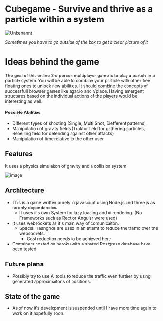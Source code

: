 # Cubegame - Survive and thrive as a particle within a system

![Unbenannt](https://github.com/user-attachments/assets/f59e96da-b63d-4024-85ea-218ced2890b0)

*Sometimes you have to go outside of the box to get a clear picture of it*

# Ideas behind the game

The goal of this online 3rd person multiplayer game is to play a partcle in a particle system.
You will be able to combine your particle with other free floating ones to unlock new abilities.
It should combine the concepts of successfull browser games like agar.io and r/place. 
Having emergent structures based on the individual actions of the players would be interesting as well.

#### Possible Abilities
+ Different types of shooting (Single, Multi Shot, Diefferent patterns)
+ Manipulation of gravity fields (Traktor field for gathering particles, Repelling field for defending against other attacks)
+ Manipulation of time relative to the other user

## Features

It uses a physics simulaiton of gravity and a collision system.

![image](https://github.com/user-attachments/assets/ee597f88-439e-4fef-a4ae-11f02557da14)

## Architecture

+ This is a game written purely in javascirpt using Node.js and three.js as its only dependancies.
  + It uses it's own System for lazy loading and ui rendering. (No Frameworks such as Rect or Angular were used)
+ It uses websockets as it's main way of comunicaiton.
  + Spacial Hashgrids are used in an attemt to reduce the traffic over the websockets.
    + Cost reduction needs to be achieved here
+ Containers hosted on heroku with a shared Postgress database have been tested

## Future plans

+ Possibly try to use AI tools to reduce the traffic even further by using generated approximaitons of positions.

## State of the game

+ As of now it's development is suspended until I have more time again to work on it hopefully soon.
